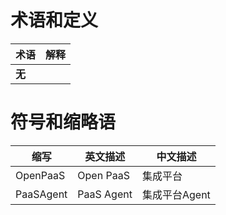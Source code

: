 # 术语和定义

| 术语   | 解释 |
|--------|------|
| **无** |      |

# 符号和缩略语

| 缩写      | 英文描述    | 中文描述      |
|-----------|------------|--------------|
| OpenPaaS  | Open PaaS  | 集成平台      |
| PaaSAgent | PaaS Agent | 集成平台Agent |
